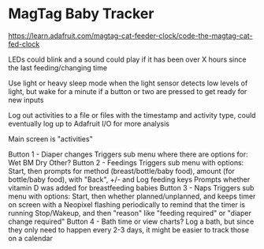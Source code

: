 # MagTag Baby Tracker

https://learn.adafruit.com/magtag-cat-feeder-clock/code-the-magtag-cat-fed-clock

LEDs could blink and a sound could play if it has been over X hours since the last feeding/changing time

Use light or heavy sleep mode when the light sensor detects low levels of light, but wake for a minute if a button or two are pressed to get ready for new inputs

Log out activities to a file or files with the timestamp and activity type, could eventually log up to Adafruit I/O for more analysis

Main screen is "activities"

Button 1 - Diaper changes
   Triggers sub menu where there are options for:
       Wet
       BM
       Dry
       Other?
Button 2 - Feedings
    Triggers sub menu with options:
        Start, then prompts for method (breast/bottle/baby food), amount (for bottle/baby food), with "Back", +/- and Log feeding keys
        Prompts whether vitamin D was added for breastfeeding babies
Button 3 - Naps
    Triggers sub menu with options:
          Start, then whether planned/unplanned, and keeps timer on screen with a Neopixel flashing periodically to remind that the timer is running
          Stop/Wakeup, and then "reason" like "feeding required" or "diaper change required"
Button 4 - Bath time or view charts?
     Log a bath, but since they only need to happen every 2-3 days, it might be easier to track those on a calendar
